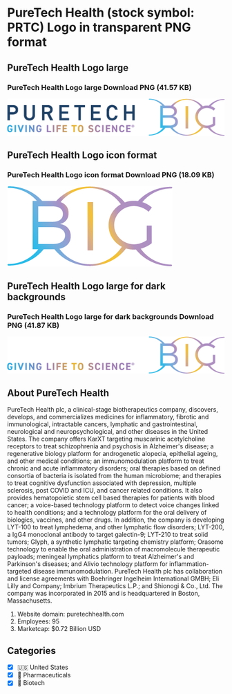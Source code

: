 # PureTech Health (stock symbol: PRTC) Logo in transparent PNG format

## PureTech Health Logo large

### PureTech Health Logo large Download PNG (41.57 KB)

![PureTech Health Logo large Download PNG (41.57 KB)](/img/orig/PRTC_BIG-9f47e201.png)

## PureTech Health Logo icon format

### PureTech Health Logo icon format Download PNG (18.09 KB)

![PureTech Health Logo icon format Download PNG (18.09 KB)](/img/orig/PRTC-d903f8af.png)

## PureTech Health Logo large for dark backgrounds

### PureTech Health Logo large for dark backgrounds Download PNG (41.87 KB)

![PureTech Health Logo large for dark backgrounds Download PNG (41.87 KB)](/img/orig/PRTC_BIG.D-7863b263.png)

## About PureTech Health

PureTech Health plc, a clinical-stage biotherapeutics company, discovers, develops, and commercializes medicines for inflammatory, fibrotic and immunological, intractable cancers, lymphatic and gastrointestinal, neurological and neuropsychological, and other diseases in the United States. The company offers KarXT targeting muscarinic acetylcholine receptors to treat schizophrenia and psychosis in Alzheimer's disease; a regenerative biology platform for androgenetic alopecia, epithelial ageing, and other medical conditions; an immunomodulation platform to treat chronic and acute inflammatory disorders; oral therapies based on defined consortia of bacteria is isolated from the human microbiome; and therapies to treat cognitive dysfunction associated with depression, multiple sclerosis, post COVID and ICU, and cancer related conditions. It also provides hematopoietic stem cell based therapies for patients with blood cancer; a voice-based technology platform to detect voice changes linked to health conditions; and a technology platform for the oral delivery of biologics, vaccines, and other drugs. In addition, the company is developing LYT-100 to treat lymphedema, and other lymphatic flow disorders; LYT-200, a IgG4 monoclonal antibody to target galectin-9; LYT-210 to treat solid tumors; Glyph, a synthetic lymphatic targeting chemistry platform; Orasome technology to enable the oral administration of macromolecule therapeutic payloads; meningeal lymphatics platform to treat Alzheimer's and Parkinson's diseases; and Alivio technology platform for inflammation-targeted disease immunomodulation. PureTech Health plc has collaboration and license agreements with Boehringer Ingelheim International GMBH; Eli Lilly and Company; Imbrium Therapeutics L.P.; and Shionogi & Co., Ltd. The company was incorporated in 2015 and is headquartered in Boston, Massachusetts.

1. Website domain: puretechhealth.com
2. Employees: 95
3. Marketcap: $0.72 Billion USD


## Categories
- [x] 🇺🇸 United States
- [x] 💊 Pharmaceuticals
- [x] 🧬 Biotech

